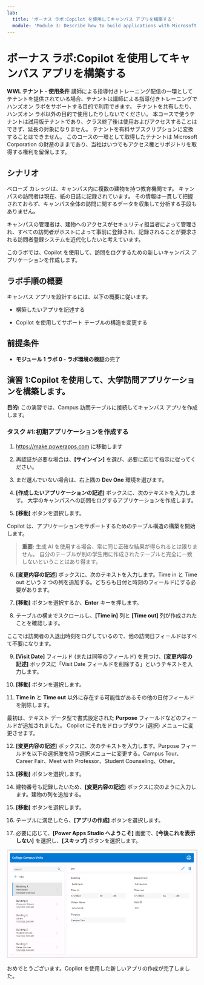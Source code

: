 ```yaml
---
lab:
  title: 'ボーナス ラボ:Copilot を使用してキャンバス アプリを構築する'
  module: 'Module 3: Describe how to build applications with Microsoft Power Apps'
---
```


# ボーナス ラボ:Copilot を使用してキャンバス アプリを構築する

**WWL テナント - 使用条件** 講師による指導付きトレーニング配信の一環としてテナントを提供されている場合、テナントは講師による指導付きトレーニングでハンズオン ラボをサポートする目的で利用できます。 テナントを共有したり、ハンズオン ラボ以外の目的で使用したりしないでください。 本コースで使うテナントは試用版テナントであり、クラス終了後は使用およびアクセスすることはできず、延長の対象になりません。 テナントを有料サブスクリプションに変換することはできません。 このコースの一環として取得したテナントは Microsoft Corporation の財産のままであり、当社はいつでもアクセス権とリポジトリを取得する権利を留保します。 

## シナリオ

ベローズ カレッジは、キャンパス内に複数の建物を持つ教育機関です。 キャンパスの訪問者は現在、紙の日誌に記録されています。 その情報は一貫して把握されておらず、キャンパス全体の訪問に関するデータを収集して分析する手段もありません。

キャンパスの管理者は、建物へのアクセスがセキュリティ担当者によって管理され、すべての訪問者がホストによって事前に登録され、記録されることが要求される訪問者登録システムを近代化したいと考えています。

このラボでは、Copilot を使用して、訪問をログするための新しいキャンバス アプリケーションを作成します。 

## ラボ手順の概要

キャンバス アプリを設計するには、以下の概要に従います。

- 構築したいアプリを記述する

- Copilot を使用してサポート テーブルの構造を変更する

 ## 前提条件

- **モジュール 1 ラボ 0 - ラボ環境の検証**の完了

## 演習 1:Copilot を使用して、大学訪問アプリケーションを構築します。

**目的:** この演習では、Campus 訪問テーブルに接続してキャンバス アプリを作成します。

### タスク \#1:初期アプリケーションを作成する

1. https://make.powerapps.com に移動します

2. 再認証が必要な場合は、**[サインイン]** を選び、必要に応じて指示に従ってください。

3. まだ選んでいない場合は、右上隅の **Dev One** 環境を選びます。

4. **[作成したいアプリケーションの記述]** ボックスに、次のテキストを入力します。 大学のキャンパスへの訪問をログするアプリケーションを作成します。 

5. **[移動]** ボタンを選択します。

Copilot は、アプリケーションをサポートするためのテーブル構造の構築を開始します。 

> **重要:** 生成 AI を使用する場合、常に同じ正確な結果が得られるとは限りません。 自分のテーブルが別の学生用に作成されたテーブルと完全に一致しないということはあり得ます。 

6. **[変更内容の記述]** ボックスに、次のテキストを入力します。Time in と Time out という 2 つの列を追加する。どちらも日付と時刻のフィールドにする必要があります。  

7. **[移動]** ボタンを選択するか、**Enter** キーを押します。 

8. テーブルの横までスクロールし、**[Time in]** 列と **[Time out]** 列が作成されたことを確認します。 

ここでは訪問者の入退出時刻をログしているので、他の訪問日フィールドはすべて不要になります。 

9. **[Visit Date]** フィールド (または同等のフィールド) を見つけ、**[変更内容の記述]** ボックスに「Visit Date フィールドを削除する」というテキストを入力します。 

10. **[移動]** ボタンを選択します。 

11. **Time in** と **Time out** 以外に存在する可能性があるその他の日付フィールドを削除します。 

最初は、テキスト データ型で書式設定された **Purpose** フィールドなどのフィールドが追加されました。 Copilot にそれをドロップダウン (選択) メニューに変更させます。 

12. **[変更内容の記述]** ボックスに、次のテキストを入力します。Purpose フィールドを以下の選択肢を持つ選択メニューに変更する。Campus Tour、Career Fair、Meet with Professor、Student Counseling、Other。 

13. **[移動]** ボタンを選択します。 

14. 建物番号も記録したいため、**[変更内容の記述]** ボックスに次のように入力します。建物の列を追加する。 

15. **[移動]** ボタンを選択します。 

16. テーブルに満足したら、**[アプリの作成]** ボタンを選択します。 

17. 必要に応じて、**[Power Apps Studio へようこそ]** 画面で、**[今後これを表示しない]** を選択し、**[スキップ]** ボタンを選択します。 

![作成したばかりのアプリのスクリーンショット](media/bonus-lab-copilot-01.png)

おめでとうございます。Copilot を使用した新しいアプリの作成が完了しました。 
